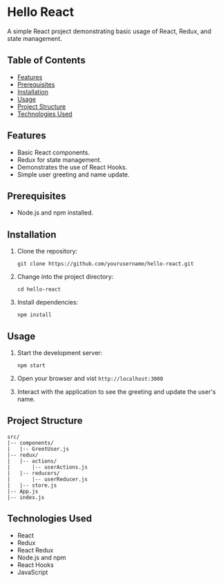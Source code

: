 # Hello React

A simple React project demonstrating basic usage of React, Redux, and state management.

## Table of Contents

- [Features](#features)
- [Prerequisites](#prerequisites)
- [Installation](#installation)
- [Usage](#usage)
- [Project Structure](#project-structure)
- [Technologies Used](#technologies-used)

## Features

- Basic React components.
- Redux for state management.
- Demonstrates the use of React Hooks.
- Simple user greeting and name update.

## Prerequisites

- Node.js and npm installed.

## Installation

1. Clone the repository:
    ```
    git clone https://github.com/yourusername/hello-react.git
    ```

2. Change into the project directory:
    ```
    cd hello-react
    ```

3. Install dependencies:
    ```
    npm install
    ```

## Usage

1. Start the development server:
    ``` 
    npm start
    ```

2. Open your browser and vist ```http://localhost:3000```

3. Interact with the application to see the greeting and update the user's name.

## Project Structure
```
src/
|-- components/
|   |-- GreetUser.js
|-- redux/
|   |-- actions/
|       |-- userActions.js
|   |-- reducers/
|       |-- userReducer.js
|   |-- store.js
|-- App.js
|-- index.js

```
## Technologies Used

- React
- Redux
- React Redux
- Node.js and npm
- React Hooks
- JavaScript 



